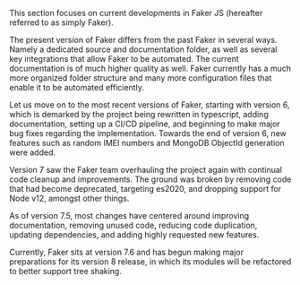 This section focuses on current developments in Faker JS (hereafter referred to as simply Faker).

The present version of Faker differs from the past Faker in several ways. Namely a dedicated source and documentation folder, as well as several key integrations that allow Faker to be automated. The current documentation is of much higher quality as well. Faker currently has a much more organized folder structure and many more configuration files that enable it to be automated efficiently.

Let us move on to the most recent versions of Faker, starting with version 6, which is demarked by the project being rewritten in typescript, adding documentation, setting up a CI/CD pipeline, and beginning to make major bug fixes regarding the implementation.
Towards the end of version 6, new features such as random IMEI numbers and MongoDB ObjectId generation were added. 

Version 7 saw the Faker team overhauling the project again with continual code cleanup and improvements. 
The ground was broken by removing code that had become deprecated, targeting es2020, and dropping support for Node v12, amongst other things. 

As of version 7.5, most changes have centered around improving documentation, removing unused code, reducing code duplication, updating dependencies, and adding highly requested new features. 

Currently, Faker sits at version 7.6 and has begun making major preparations for its version 8 release, in which its modules will be refactored to better support tree shaking. 
